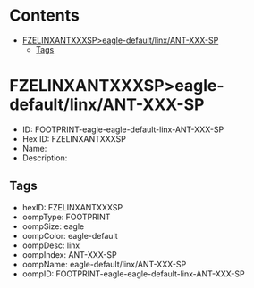



Contents
========

* [FZELINXANTXXXSP>eagle-default/linx/ANT-XXX-SP](#fzelinxantxxxspeagle-defaultlinxant-xxx-sp)
	* [Tags](#tags)

# FZELINXANTXXXSP>eagle-default/linx/ANT-XXX-SP

- ID: FOOTPRINT-eagle-eagle-default-linx-ANT-XXX-SP
- Hex ID: FZELINXANTXXXSP
- Name: 
- Description: 

## Tags

- hexID: FZELINXANTXXXSP
- oompType: FOOTPRINT
- oompSize: eagle
- oompColor: eagle-default
- oompDesc: linx
- oompIndex: ANT-XXX-SP
- oompName: eagle-default/linx/ANT-XXX-SP
- oompID: FOOTPRINT-eagle-eagle-default-linx-ANT-XXX-SP
